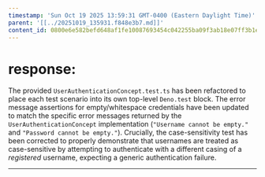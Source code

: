 ```yaml
---
timestamp: 'Sun Oct 19 2025 13:59:31 GMT-0400 (Eastern Daylight Time)'
parent: '[[../20251019_135931.f848e3b7.md]]'
content_id: 0800e6e582befd648af1fe10087693454c042255ba09f3ab18e07ff3b1e16212
---
```


# response:

The provided `UserAuthenticationConcept.test.ts` has been refactored to place each test scenario into its own top-level `Deno.test` block. The error message assertions for empty/whitespace credentials have been updated to match the specific error messages returned by the `UserAuthenticationConcept` implementation (`"Username cannot be empty."` and `"Password cannot be empty."`). Crucially, the case-sensitivity test has been corrected to properly demonstrate that usernames are treated as case-sensitive by attempting to authenticate with a different casing of a *registered* username, expecting a generic authentication failure.

***
